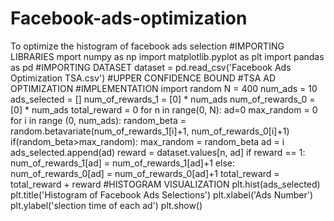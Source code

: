 # Facebook-ads-optimization
To optimize the histogram of facebook ads selection
#IMPORTING LIBRARIES
mport numpy as np
import matplotlib.pyplot as plt
import pandas as pd
#IMPORTING DATASET
dataset = pd.read_csv('Facebook Ads Optimization TSA.csv')
#UPPER CONFIDENCE BOUND
#TSA AD OPTIMIZATION
#IMPLEMENTATION
import random
N = 400
num_ads = 10
ads_selected = []
num_of_rewards_1 = [0] * num_ads
num_of_rewards_0 = [0] * num_ads
total_reward = 0
for n in range(0, N):
  ad=0
  max_random = 0
  for i in range (0, num_ads):
    random_beta = random.betavariate(num_of_rewards_1[i]+1, num_of_rewards_0[i]+1)
    if(random_beta>max_random):
      max_random = random_beta
      ad = i
      ads_selected.append(ad)
      reward = dataset.values[n, ad]
      if reward == 1:
       num_of_rewards_1[ad] = num_of_rewards_1[ad]+1
else:
    num_of_rewards_0[ad] = num_of_rewards_0[ad]+1
    total_reward = total_reward + reward
#HISTOGRAM VISUALIZATION
plt.hist(ads_selected)
plt.title('Histogram of Facebook Ads Selections')
plt.xlabel('Ads Number')
plt.ylabel('slection time of each ad')
plt.show()




